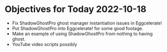 # Objectives for Today 2022-10-18

- Fix ShadowGhostPro ghost manager instantiation issues in Eggcelerate!
- Put ShadowGhostPro into Eggcelerate! for some good footage.
- Make an example of using ShadowGhostPro from nothing to having ghost.
- YouTube video scripts possibly
